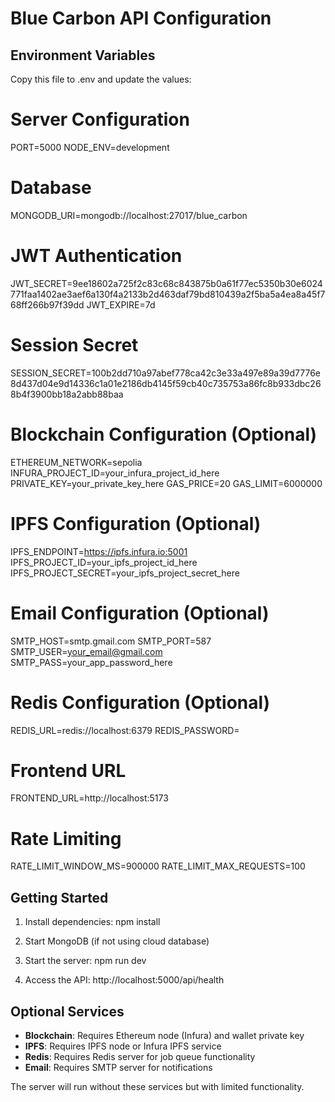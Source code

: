# Blue Carbon API Configuration

## Environment Variables
Copy this file to .env and update the values:

# Server Configuration
PORT=5000
NODE_ENV=development

# Database
MONGODB_URI=mongodb://localhost:27017/blue_carbon

# JWT Authentication
JWT_SECRET=9ee18602a725f2c83c68c843875b0a61f77ec5350b30e6024771faa1402ae3aef6a130f4a2133b2d463daf79bd810439a2f5ba5a4ea8a45f768ff266b97f39dd
JWT_EXPIRE=7d

# Session Secret
SESSION_SECRET=100b2dd710a97abef778ca42c3e33a497e89a39d7776e8d437d04e9d14336c1a01e2186db4145f59cb40c735753a86fc8b933dbc268b4f3900bb18a2abb88baa

# Blockchain Configuration (Optional)
ETHEREUM_NETWORK=sepolia
INFURA_PROJECT_ID=your_infura_project_id_here
PRIVATE_KEY=your_private_key_here
GAS_PRICE=20
GAS_LIMIT=6000000

# IPFS Configuration (Optional)
IPFS_ENDPOINT=https://ipfs.infura.io:5001
IPFS_PROJECT_ID=your_ipfs_project_id_here
IPFS_PROJECT_SECRET=your_ipfs_project_secret_here

# Email Configuration (Optional)
SMTP_HOST=smtp.gmail.com
SMTP_PORT=587
SMTP_USER=your_email@gmail.com
SMTP_PASS=your_app_password_here

# Redis Configuration (Optional)
REDIS_URL=redis://localhost:6379
REDIS_PASSWORD=

# Frontend URL
FRONTEND_URL=http://localhost:5173

# Rate Limiting
RATE_LIMIT_WINDOW_MS=900000
RATE_LIMIT_MAX_REQUESTS=100

## Getting Started

1. Install dependencies:
   npm install

2. Start MongoDB (if not using cloud database)

3. Start the server:
   npm run dev

4. Access the API:
   http://localhost:5000/api/health

## Optional Services

- **Blockchain**: Requires Ethereum node (Infura) and wallet private key
- **IPFS**: Requires IPFS node or Infura IPFS service
- **Redis**: Requires Redis server for job queue functionality
- **Email**: Requires SMTP server for notifications

The server will run without these services but with limited functionality.
